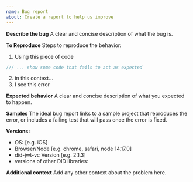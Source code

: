 ```yaml
---
name: Bug report
about: Create a report to help us improve
---
```


**Describe the bug**
A clear and concise description of what the bug is.

**To Reproduce**
Steps to reproduce the behavior:
1. Using this piece of code 
```typescript
/// ... show some code that fails to act as expected
```
2. in this context...
3. I see this error

**Expected behavior**
A clear and concise description of what you expected to happen.

**Samples**
The ideal bug report links to a sample project that reproduces the error,
or includes a failing test that will pass once the error is fixed. 

**Versions:**
 - OS: [e.g. iOS]
 - Browser/Node [e.g. chrome, safari, node 14.17.0]
 - did-jwt-vc Version [e.g. 2.1.3]
 - versions of other DID libraries: 

**Additional context**
Add any other context about the problem here.

